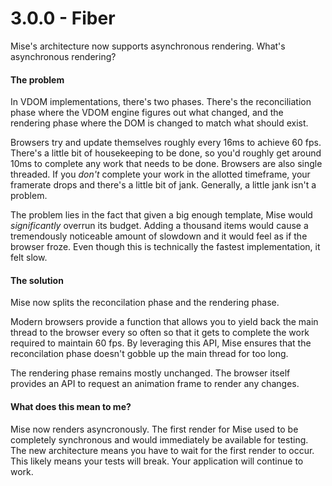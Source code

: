 # 3.0.0 - Fiber

Mise's architecture now supports asynchronous rendering. What's asynchronous rendering?

#### The problem

In VDOM implementations, there's two phases. There's the reconciliation phase where the VDOM engine figures out what changed, and the rendering phase where the DOM is changed to match what should exist.

Browsers try and update themselves roughly every 16ms to achieve 60 fps. There's a little bit of housekeeping to be done, so you'd roughly get around 10ms to complete any work that needs to be done. Browsers are also single threaded. If you *don't* complete your work in the allotted timeframe, your framerate drops and there's a little bit of jank. Generally, a little jank isn't a problem.

The problem lies in the fact that given a big enough template, Mise would *significantly* overrun its budget. Adding a thousand items would cause a tremendously noticeable amount of slowdown and it would feel as if the browser froze. Even though this is technically the fastest implementation, it felt slow.

#### The solution

Mise now splits the reconcilation phase and the rendering phase. 

Modern browsers provide a function that allows you to yield back the main thread to the browser every so often so that it gets to complete the work required to maintain 60 fps. By leveraging this API, Mise ensures that the reconcilation phase doesn't gobble up the main thread for too long.

The rendering phase remains mostly unchanged. The browser itself provides an API to request an animation frame to render any changes.

#### What does this mean to me?

Mise now renders asyncronously. The first render for Mise used to be completely synchronous and would immediately be available for testing. The new architecture means you have to wait for the first render to occur. This likely means your tests will break. Your application will continue to work.

